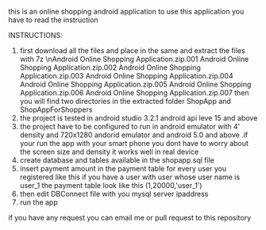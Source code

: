 this is an online shopping android application
to use this application you have to read the instruction

INSTRUCTIONS:
1. first download all the files and place in the same and extract the files with 7z
          \nAndroid Online Shopping Application.zip.001
          Android Online Shopping Application.zip.002
          Android Online Shopping Application.zip.003
          Android Online Shopping Application.zip.004
          Android Online Shopping Application.zip.005
          Android Online Shopping Application.zip.006
          Android Online Shopping Application.zip.007
   then you will find two directories in the extracted folder
          ShopApp and ShopAppForShoppers
2. the project is tested in android studio 3.2.1 android api leve 15 and above 
3. the project have to be configured to run in android emulator with 4' density and 720x1280 andorid emulator and android 5.0 and above
.if your run the app with your smart phone you dont have to worry about the screen size and density it works well in real device
4. create database and tables available in the shopapp.sql file
5. insert payment amount in the payment table for every user you registered like this
    if you have a user with user whose user name is user_1 the payment table look like this (1,20000,'user_1')
6. then edit DBConnect file with you mysql server ipaddress
7. run the app

if you have any request you can email me or pull request to this repository
